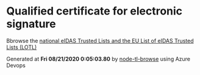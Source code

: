 # Qualified certificate for electronic signature 
 Bbrowse the [national eIDAS Trusted Lists and the EU List of eIDAS Trusted Lists (LOTL)](https://webgate.ec.europa.eu/tl-browser/#/) 
 
 
Generated at **Fri 08/21/2020  0:05:03.80** by [node-tl-browse](https://github.com/ymedlop/node-tl-browser) using Azure Devops 
